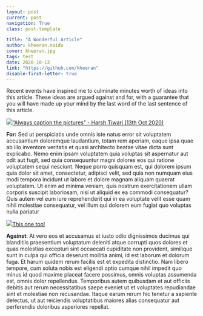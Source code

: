 ```yaml
---
layout: post
current: post
navigation: True
class: post-template

title: "A Wonderful Article"
author: kheeran.naidu
cover: kheeran.jpg
tags: test
date: 2020-10-13
link: "https://github.com/kheeran"
disable-first-letter: true
---
```

<p>Recent events have inspired me to culminate minutes worth of ideas into this article. These ideas are argued against and for, with a guarantee that you will have made up your mind by the last word of the last sentence of this article.&nbsp;</p><p><a href="https://commons.wikimedia.org/wiki/File:Whitby_Abbey_image.jpg" rel="noopener noreferrer" target="_blank" ><div class='caption' style='text-align: left'><img src="https://lh5.googleusercontent.com/v7l2gGPk_x401PmY6gEj4Ms8wbrjSl6SnWlLlm8a0iG_KGjRYx1xEDSCLInxPDymfaKo7vtz5cO3Vezs56qiR6i05_fL7jiAWbbV4EKcWxafUrHqAuTRBFUhTBGb_YM09dvaLuze"  >“Always caption the pictures” - Harsh Tiwari (13th Oct 2020)</div></a></p><p><strong >For:</strong> Sed ut perspiciatis unde omnis iste natus error sit voluptatem accusantium doloremque laudantium, totam rem aperiam, eaque ipsa quae ab illo inventore veritatis et quasi architecto beatae vitae dicta sunt explicabo. Nemo enim ipsam voluptatem quia voluptas sit aspernatur aut odit aut fugit, sed quia consequuntur magni dolores eos qui ratione voluptatem sequi nesciunt. Neque porro quisquam est, qui dolorem ipsum quia dolor sit amet, consectetur, adipisci velit, sed quia non numquam eius modi tempora incidunt ut labore et dolore magnam aliquam quaerat voluptatem. Ut enim ad minima veniam, quis nostrum exercitationem ullam corporis suscipit laboriosam, nisi ut aliquid ex ea commodi consequatur? Quis autem vel eum iure reprehenderit qui in ea voluptate velit esse quam nihil molestiae consequatur, vel illum qui dolorem eum fugiat quo voluptas nulla pariatur</p><p><a href="https://pixabay.com/photos/tree-sunset-amazing-beautiful-736885/" rel="noopener noreferrer" target="_blank" ><div class='caption' style='text-align: left'><img src="https://lh5.googleusercontent.com/YDA4dy0x3sYCDpwuTwwnd2z1RvcbLMJXk8J7Eu3MI5VJyIMkoR3yanPdvenBglkvwwlmDX3TrA7Q6fsBbKhrE4gjwxGXkMG0MZwIOAXp-wicb_5Tndrj2gzqwx9jsNBDIHFRn1Q1"  >This one too! </div></a></p><p><strong >Against</strong>: At vero eos et accusamus et iusto odio dignissimos ducimus qui blanditiis praesentium voluptatum deleniti atque corrupti quos dolores et quas molestias excepturi sint occaecati cupiditate non provident, similique sunt in culpa qui officia deserunt mollitia animi, id est laborum et dolorum fuga. Et harum quidem rerum facilis est et expedita distinctio. Nam libero tempore, cum soluta nobis est eligendi optio cumque nihil impedit quo minus id quod maxime placeat facere possimus, omnis voluptas assumenda est, omnis dolor repellendus. Temporibus autem quibusdam et aut officiis debitis aut rerum necessitatibus saepe eveniet ut et voluptates repudiandae sint et molestiae non recusandae. Itaque earum rerum hic tenetur a sapiente delectus, ut aut reiciendis voluptatibus maiores alias consequatur aut perferendis doloribus asperiores repellat.</p>
